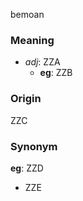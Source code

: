 bemoan
### Meaning
+ _adj_: ZZA
    + __eg__: ZZB

### Origin

ZZC

### Synonym

__eg__: ZZD

+ ZZE


